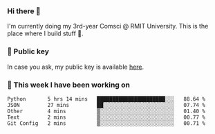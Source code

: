### Hi there 👋

I'm currently doing my 3rd-year Comsci @ RMIT University. This is the place where I build stuff 👀. 

### 🔑 Public key

In case you ask, my public key is available [here](https://public.auspham.dev/).

### 📅 This week I have been working on
<!--START_SECTION:waka-->
```text
Python       5 hrs 14 mins   ██████████████████████░░░   88.64 % 
JSON         27 mins         ██░░░░░░░░░░░░░░░░░░░░░░░   07.74 % 
Other        4 mins          ▒░░░░░░░░░░░░░░░░░░░░░░░░   01.40 % 
Text         2 mins          ▒░░░░░░░░░░░░░░░░░░░░░░░░   00.77 % 
Git Config   2 mins          ▒░░░░░░░░░░░░░░░░░░░░░░░░   00.71 % 
```
<!--END_SECTION:waka-->

<!--
**rockmanvnx6/rockmanvnx6** is a ✨ _special_ ✨ repository because its `README.md` (this file) appears on your GitHub profile.

Here are some ideas to get you started:

- 🔭 I’m currently working on ...
- 🌱 I’m currently learning ...
- 👯 I’m looking to collaborate on ...
- 🤔 I’m looking for help with ...
- 💬 Ask me about ...
- 📫 How to reach me: ...
- 😄 Pronouns: ...
- ⚡ Fun fact: ...
-->
